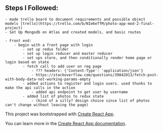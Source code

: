 ## Steps I Followed:
	- made trello board to document requirements and possible object models [trello](https://trello.com/b/NIe6eTfM/photo-app-mod-2-final-project)
	- Set Up Mongodb on Atlas and created models, and basic routes

	- Front end:
		- begin with a front page with login
			- set up redux folder
			- set up login reducer and master reducer
			- set ups store, and then conditionally render home page or login based on state
			- fetch call to add user on reg page 
				- ??? headers: {'Content-Type': 'application/json'}
				- https://stackoverflow.com/questions/39842013/fetch-post-with-body-data-not-working-params-empty
			- added actions to register and login users. used thunks to make the api calls in the action
				- added api endpoint to get user by username
			- added list of photos to redux state 
				- (kind of a silly? design choice since list of photos can't change without leaving the page)


This project was bootstrapped with [Create React App](https://github.com/facebook/create-react-app).

You can learn more in the [Create React App documentation](https://facebook.github.io/create-react-app/docs/getting-started).